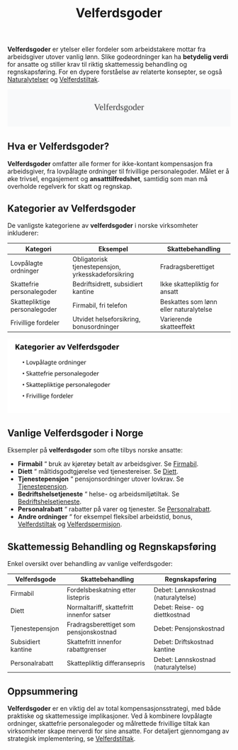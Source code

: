 ﻿---
title: "Velferdsgoder"
seoTitle: "Velferdsgoder | Regler, skatt og regnskapsføring"
description: "Velferdsgoder er ansattefordeler utover lønn. Denne guiden forklarer vanlige velferdsgoder i Norge, skattebehandling, refusjoner fra NAV, og hvordan kostnadene føres korrekt i regnskapet. Nyttig for arbeidsgivere som vil håndtere personalegoder riktig."
summary: "Oversikt over velferdsgoder, skatteregler, refusjoner og regnskapsføring for arbeidsgivere."
---

**Velferdsgoder** er ytelser eller fordeler som arbeidstakere mottar fra arbeidsgiver utover vanlig lønn. Slike godeordninger kan ha **betydelig verdi** for ansatte og stiller krav til riktig skattemessig behandling og regnskapsføring. For en dypere forståelse av relaterte konsepter, se også [Naturalytelser](/blogs/regnskap/naturalytelser "Naturalytelser i Norsk Regnskap: Guide til Naturlige Ytelser og Beskatning") og [Velferdstiltak](/blogs/regnskap/hva-er-velferdstiltak "Velferdstiltak - Komplett Guide til Ansattfordeler, Regnskapsføring og Skattebehandling").

![Velferdsgoder](velferdsgoder-image.svg)

## Hva er Velferdsgoder?

**Velferdsgoder** omfatter alle former for ikke-kontant kompensasjon fra arbeidsgiver, fra lovpålagte ordninger til frivillige personalegoder. Målet er å øke trivsel, engasjement og **ansatttilfredshet**, samtidig som man må overholde regelverk for skatt og regnskap.

## Kategorier av Velferdsgoder

De vanligste kategoriene av **velferdsgoder** i norske virksomheter inkluderer:

| **Kategori**               | **Eksempel**                         | **Skattebehandling**            |
|-----------------------------|--------------------------------------|---------------------------------|
| Lovpålagte ordninger        | Obligatorisk tjenestepensjon, yrkesskadeforsikring | Fradragsberettiget              |
| Skattefrie personalegoder    | Bedriftsidrett, subsidiert kantine   | Ikke skattepliktig for ansatt   |
| Skattepliktige personalegoder| Firmabil, fri telefon                | Beskattes som lønn eller naturalytelse |
| Frivillige fordeler         | Utvidet helseforsikring, bonusordninger | Varierende skatteeffekt          |

![Kategorier av Velferdsgoder](velferdsgoder-kategorier.svg)

## Vanlige Velferdsgoder i Norge

Eksempler på **velferdsgoder** som ofte tilbys norske ansatte:

* **Firmabil** “ bruk av kjøretøy betalt av arbeidsgiver. Se [Firmabil](/blogs/regnskap/hva-er-firmabil "Hva er Firmabil? Regnskapsføring og Skattemessige Konsekvenser").
* **Diett** “ måltidsgodtgjørelse ved tjenestereiser. Se [Diett](/blogs/regnskap/diett "Diett i regnskap: Guide til normaltariffer, regler og regnskapsføring").
* **Tjenestepensjon** “ pensjonsordninger utover lovkrav. Se [Tjenestepensjon](/blogs/regnskap/hva-er-tjenestepensjon "Hva er Tjenestepensjon? Regnskapsføring og Skattemessige Konsekvenser").
* **Bedriftshelsetjeneste** “ helse- og arbeidsmiljøtiltak. Se [Bedriftshelsetjeneste](/blogs/regnskap/hms "HMS og HMS-forskriften: Bedriftshelsetjeneste og Regelverk").
* **Personalrabatt** “ rabatter på varer og tjenester. Se [Personalrabatt](/blogs/regnskap/hva-er-personalrabatt "Hva er Personalrabatt? Skatteplikt og Regnskapsføring").
* **Andre ordninger** “ for eksempel fleksibel arbeidstid, bonus, [Velferdstiltak](/blogs/regnskap/hva-er-velferdstiltak "Velferdstiltak - Komplett Guide til Ansattfordeler, Regnskapsføring og Skattebehandling") og [Velferdspermisjon](/blogs/regnskap/velferdspermisjon "Velferdspermisjon “ Rettigheter, Regnskapsføring og Skattemessig Behandling").

## Skattemessig Behandling og Regnskapsføring

Enkel oversikt over behandling av vanlige velferdsgoder:

| **Velferdsgode**            | **Skattebehandling**              | **Regnskapsføring**                 |
|------------------------------|-----------------------------------|-------------------------------------|
| Firmabil                     | Fordelsbeskatning etter listepris | Debet: Lønnskostnad (naturalytelse) | Kredit: Skyldig lønn               |
| Diett                        | Normaltariff, skattefritt innenfor satser | Debet: Reise- og diettkostnad        |
| Tjenestepensjon              | Fradragsberettiget som pensjonskostnad   | Debet: Pensjonskostnad              |
| Subsidiert kantine           | Skattefritt innenfor rabattgrenser      | Debet: Driftskostnad kantine        |
| Personalrabatt               | Skattepliktig differansepris            | Debet: Lønnskostnad (naturalytelse) |

## Oppsummering

**Velferdsgoder** er en viktig del av total kompensasjonsstrategi, med både praktiske og skattemessige implikasjoner. Ved å kombinere lovpålagte ordninger, skattefrie personalegoder og målrettede frivillige tiltak kan virksomheter skape merverdi for sine ansatte. For detaljert gjennomgang av strategisk implementering, se [Velferdstiltak](/blogs/regnskap/hva-er-velferdstiltak "Velferdstiltak - Komplett Guide til Ansattfordeler, Regnskapsføring og Skattebehandling").









